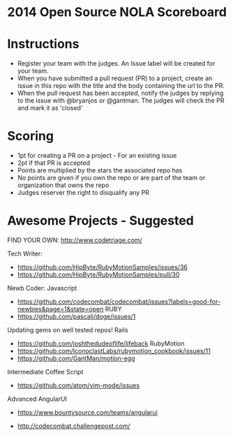 2014 Open Source NOLA Scoreboard
==============

# Instructions

* Register your team with the judges. An Issue label will be created for your team.
* When you have submitted a pull request (PR) to a project, create an issue in this repo with the title and the body containing the url to the PR.
* When the pull request has been accepted, notify the judges by replying to the issue with @bryanjos or @gantman. The judges will check the PR and mark it as 'closed'



# Scoring

* 1pt for creating a PR on a project - For an existing issue
* 2pt if that PR is accepted
* Points are multiplied by the stars the associated repo has
* No points are given if you own the repo or are part of the team or organization that owns the repo
* Judges reserver the right to disqualify any PR

# Awesome Projects - Suggested
FIND YOUR OWN: http://www.codetriage.com/

Tech Writer:
* https://github.com/HipByte/RubyMotionSamples/issues/36
* https://github.com/HipByte/RubyMotionSamples/pull/30


Newb Coder:
Javascript
* https://github.com/codecombat/codecombat/issues?labels=good-for-newbies&page=1&state=open
RUBY
* https://github.com/pascalj/doge/issues/1

Updating gems on well tested repos!
	Rails
  * https://github.com/joshthedudeoflife/lifeback
	RubyMotion
  * https://github.com/IconoclastLabs/rubymotion_cookbook/issues/11
  * https://github.com/GantMan/motion-egg

Intermediate
	Coffee Script
  * https://github.com/atom/vim-mode/issues

Advanced
	AngularUI
  * https://www.bountysource.com/teams/angularui

  * http://codecombat.challengepost.com/












